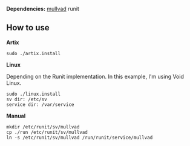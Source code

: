 **Dependencies:** [mullvad](https://aur.archlinux.org/packages/mullvad-vpn-bin) runit

## How to use
**Artix**
```
sudo ./artix.install
```

**Linux**

Depending on the Runit implementation. In this example, I'm using Void Linux.
```
sudo ./linux.install
sv dir: /etc/sv
service dir: /var/service
```

**Manual**
```
mkdir /etc/runit/sv/mullvad
cp ./run /etc/runit/sv/mullvad
ln -s /etc/runit/sv/mullvad /run/runit/service/mullvad
```
